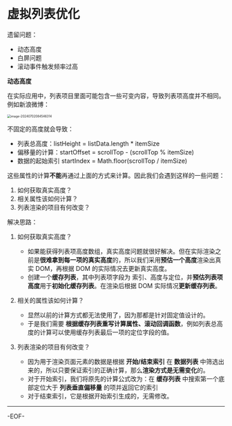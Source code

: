 # 虚拟列表优化

遗留问题：

- 动态高度
- 白屏问题
- 滚动事件触发频率过高

**动态高度**

在实际应用中，列表项目里面可能包含一些可变内容，导致列表项高度并不相同。例如新浪微博：

<img src="https://xiejie-typora.oss-cn-chengdu.aliyuncs.com/2024-07-02-004546.png" alt="image-20240702084546314" style="zoom:50%;" />

不固定的高度就会导致：

- 列表总高度：listHeight = listData.length * itemSize 
- 偏移量的计算：startOffset = scrollTop - (scrollTop % itemSize)
- 数据的起始索引 startIndex = Math.floor(scrollTop / itemSize) 

这些属性的计算**不能**再通过上面的方式来计算。因此我们会遇到这样的一些问题：

1. 如何获取真实高度？
2. 相关属性该如何计算？
3. 列表渲染的项目有何改变？

解决思路：

1. 如何获取真实高度？
   - 如果能获得列表项高度数组，真实高度问题就很好解决。但在实际渲染之前是**很难拿到每一项的真实高度**的，所以我们采用**预估一个高度**渲染出真实 DOM，再根据 DOM 的实际情况去更新真实高度。
   - 创建一个**缓存列表**，其中列表项字段为 索引、高度与定位，并**预估列表项高度**用于**初始化缓存列表**。在渲染后根据 DOM 实际情况**更新缓存列表**。

2. 相关的属性该如何计算？
   - 显然以前的计算方式都无法使用了，因为那都是针对固定值设计的。
   - 于是我们需要 **根据缓存列表重写计算属性、滚动回调函数**，例如列表总高度的计算可以使用缓存列表最后一项的定位字段的值。

3. 列表渲染的项目有何改变？
   - 因为用于渲染页面元素的数据是根据 **开始/结束索引** 在 **数据列表** 中筛选出来的，所以只要保证索引的正确计算，那么**渲染方式是无需变化**的。
   - 对于开始索引，我们将原先的计算公式改为：在 **缓存列表** 中搜索第一个底部定位大于 **列表垂直偏移量** 的项并返回它的索引
   - 对于结束索引，它是根据开始索引生成的，无需修改。

---

-EOF-